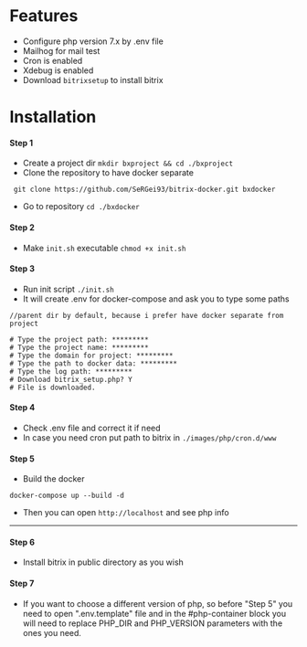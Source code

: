 # Features

* Configure php version 7.x by .env file
* Mailhog for mail test
* Cron is enabled
* Xdebug is enabled
* Download `bitrixsetup` to install bitrix

# Installation

#### Step 1

* Create a project dir `mkdir bxproject && cd ./bxproject`
* Clone the repository to have docker separate

``` shell
 git clone https://github.com/SeRGei93/bitrix-docker.git bxdocker
``` 

* Go to repository `cd ./bxdocker`

#### Step 2

* Make `init.sh` executable `chmod +x init.sh`

#### Step 3

* Run init script `./init.sh`
* It will create .env for docker-compose and ask you to type some paths

```
//parent dir by default, because i prefer have docker separate from project

# Type the project path: *********
# Type the project name: *********
# Type the domain for project: *********
# Type the path to docker data: *********
# Type the log path: *********
# Download bitrix_setup.php? Y
# File is downloaded.
```

#### Step 4

* Check .env file and correct it if need
* In case you need cron put path to bitrix in `./images/php/cron.d/www`

#### Step 5

* Build the docker

```
docker-compose up --build -d
```

* Then you can open `http://localhost` and see php info

---

#### Step 6

* Install bitrix in public directory as you wish


#### Step 7

* If you want to choose a different version of php, so before "Step 5" you need to open  ".env.template" file and in the #php-container block you will need to replace PHP_DIR and PHP_VERSION parameters with the ones you need.
